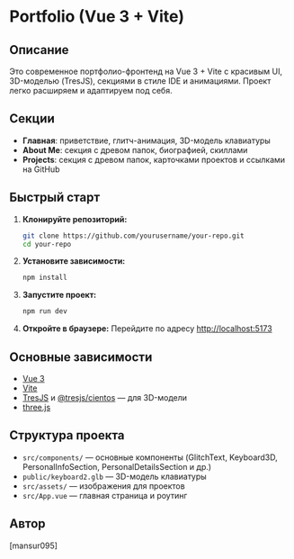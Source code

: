 # Portfolio (Vue 3 + Vite)

## Описание

Это современное портфолио-фронтенд на Vue 3 + Vite с красивым UI, 3D-моделью (TresJS), секциями в стиле IDE и анимациями. Проект легко расширяем и адаптируем под себя.

## Секции
- **Главная**: приветствие, глитч-анимация, 3D-модель клавиатуры
- **About Me**: секция с древом папок, биографией, скиллами
- **Projects**: секция с древом папок, карточками проектов и ссылками на GitHub

## Быстрый старт

1. **Клонируйте репозиторий:**
   ```bash
   git clone https://github.com/yourusername/your-repo.git
   cd your-repo
   ```
2. **Установите зависимости:**
   ```bash
   npm install
   ```
3. **Запустите проект:**
   ```bash
   npm run dev
   ```
4. **Откройте в браузере:**
   Перейдите по адресу [http://localhost:5173](http://localhost:5173)

## Основные зависимости
- [Vue 3](https://vuejs.org/)
- [Vite](https://vitejs.dev/)
- [TresJS](https://tresjs.org/) и [@tresjs/cientos](https://cientos.tresjs.org/) — для 3D-модели
- [three.js](https://threejs.org/)

## Структура проекта
- `src/components/` — основные компоненты (GlitchText, Keyboard3D, PersonalInfoSection, PersonalDetailsSection и др.)
- `public/keyboard2.glb` — 3D-модель клавиатуры
- `src/assets/` — изображения для проектов
- `src/App.vue` — главная страница и роутинг

## Автор
[mansur095]
